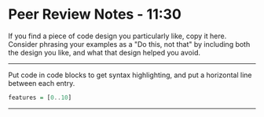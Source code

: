 # Peer Review Notes - 11:30

If you find a piece of code design you particularly like, copy it here. Consider phrasing your examples as a "Do this, not that" by including both the design you like, and what that design helped you avoid. 

---
Put code in code blocks to get syntax highlighting, and put a horizontal line between each entry.

```Haskell
features = [0..10]
```
---
<!--stackedit_data:
eyJoaXN0b3J5IjpbLTMyMjU0NDQ2XX0=
-->